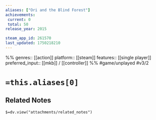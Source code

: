 ```yaml
---
aliases: ["Ori and the Blind Forest"]
achievements:
 current: 0
 total: 50
release_year: 2015

steam_app_id: 261570
last_updated: 1750218210
---
```

%%
genres:: [[action]]
platform:: [[steam]]
features:: [[single player]]
preferred_input:: [[mkb]] / [[controller]]
%%
#game/unplayed
#v3/2

# `=this.aliases[0]`
## Related Notes
`$=dv.view("attachments/related_notes")`